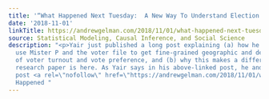 ```yaml
---
title: '“What Happened Next Tuesday:  A New Way To Understand Election Results”'
date: '2018-11-01'
linkTitle: https://andrewgelman.com/2018/11/01/what-happened-next-tuesday-a-new-way-to-understand-election-results/
source: Statistical Modeling, Causal Inference, and Social Science
description: "<p>Yair just published a long post explaining (a) how he and his colleagues
  use Mister P and the voter file to get fine-grained geographic and demographic estimates
  of voter turnout and vote preference, and (b) why this makes a difference. The relevant
  research paper is here. As Yair says in his above-linked post, he and [&#8230;]</p>\n<p>The
  post <a rel=\"nofollow\" href=\"https://andrewgelman.com/2018/11/01/what-happened-next-tuesday-a-new-way-to-understand-election-results/\">&#8220;What
  Happened "
---
```

